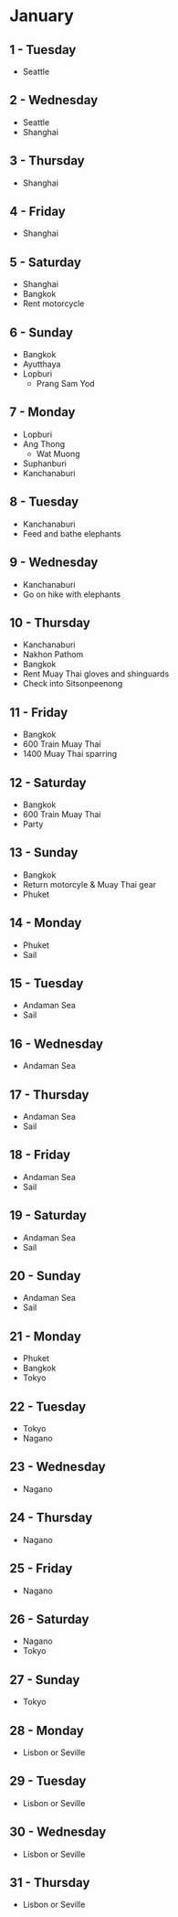 # January

## 1 - Tuesday
  - Seattle

## 2 - Wednesday
  - Seattle
  - Shanghai

## 3 - Thursday
  - Shanghai

## 4 - Friday
  - Shanghai

## 5 - Saturday
  - Shanghai
  - Bangkok
  - Rent motorcycle

## 6 - Sunday
  - Bangkok
  - Ayutthaya
  - Lopburi
    - Prang Sam Yod

## 7 - Monday
  - Lopburi
  - Ang Thong
    - Wat Muong
  - Suphanburi
  - Kanchanaburi

## 8 - Tuesday
  - Kanchanaburi
  - Feed and bathe elephants

## 9 - Wednesday
  - Kanchanaburi
  - Go on hike with elephants

## 10 - Thursday
  - Kanchanaburi
  - Nakhon Pathom
  - Bangkok
  - Rent Muay Thai gloves and shinguards
  - Check into Sitsonpeenong

## 11 - Friday
  - Bangkok
  - 600 Train Muay Thai
  - 1400 Muay Thai sparring

## 12 - Saturday
  - Bangkok
  - 600 Train Muay Thai
  - Party

## 13 - Sunday
  - Bangkok
  - Return motorcyle & Muay Thai gear
  - Phuket

## 14 - Monday
  - Phuket
  - Sail

## 15 - Tuesday
  - Andaman Sea
  - Sail

## 16 - Wednesday
  - Andaman Sea

## 17 - Thursday
  - Andaman Sea
  - Sail

## 18 - Friday
  - Andaman Sea
  - Sail

## 19 - Saturday
  - Andaman Sea
  - Sail

## 20 - Sunday
  - Andaman Sea
  - Sail

## 21 - Monday
  - Phuket
  - Bangkok
  - Tokyo

## 22 - Tuesday
  - Tokyo
  - Nagano

## 23 - Wednesday
  - Nagano

## 24 - Thursday
  - Nagano

## 25 - Friday
  - Nagano

## 26 - Saturday
  - Nagano
  - Tokyo

## 27 - Sunday
  - Tokyo

## 28 - Monday
  - Lisbon or Seville

## 29 - Tuesday
  - Lisbon or Seville

## 30 - Wednesday
  - Lisbon or Seville

## 31 - Thursday
  - Lisbon or Seville
